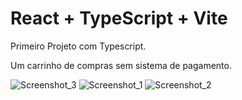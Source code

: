 # React + TypeScript + Vite

Primeiro Projeto com Typescript.

Um carrinho de compras sem sistema de pagamento.

![Screenshot_3](https://github.com/Tony2104/shoppingCart/assets/55550291/86310eb4-aeba-4d53-bf72-a56a21a63285)
![Screenshot_1](https://github.com/Tony2104/shoppingCart/assets/55550291/bc5cf492-ac12-4560-90a4-d5ea3408c3e0)
![Screenshot_2](https://github.com/Tony2104/shoppingCart/assets/55550291/fb6cd990-4601-4ba7-a651-963d753bca57)
